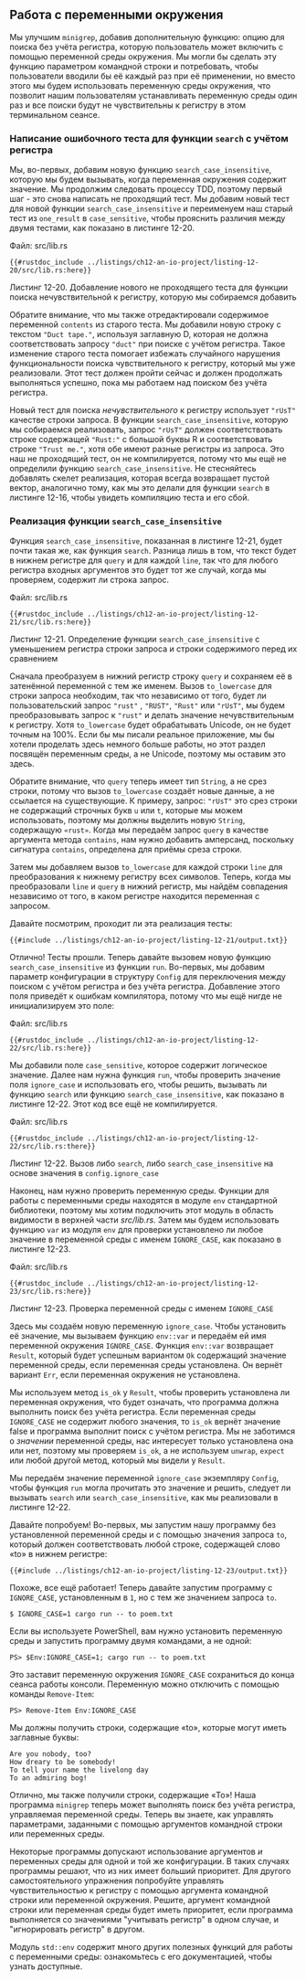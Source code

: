 ## Работа с переменными окружения

Мы улучшим `minigrep`, добавив дополнительную функцию: опцию для поиска без учёта регистра, которую пользователь может включить с помощью переменной среды окружения. Мы могли бы сделать эту функцию параметром командной строки и потребовать, чтобы пользователи вводили бы её каждый раз при её применении, но вместо этого мы будем использовать переменную среды окружения, что позволит нашим пользователям устанавливать переменную среды один раз и все поиски будут не чувствительны к регистру в этом терминальном сеансе.

### Написание ошибочного теста для функции `search` с учётом регистра

Мы, во-первых, добавим новую функцию `search_case_insensitive`, которую мы будем вызывать, когда переменная окружения содержит значение. Мы продолжим следовать процессу TDD, поэтому первый шаг - это снова написать не проходящий тест. Мы добавим новый тест для новой функции `search_case_insensitive` и переименуем наш старый тест из `one_result` в `case_sensitive`, чтобы прояснить различия между двумя тестами, как показано в листинге 12-20.

<span class="filename">Файл: src/lib.rs</span>

```rust,ignore,does_not_compile
{{#rustdoc_include ../listings/ch12-an-io-project/listing-12-20/src/lib.rs:here}}
```

<span class="caption">Листинг 12-20. Добавление нового не проходящего теста для функции поиска нечувствительной к регистру, которую мы собираемся добавить</span>

Обратите внимание, что мы также отредактировали содержимое переменной `contents` из старого теста. Мы добавили новую строку с текстом `"Duct tape."`, используя заглавную D, которая не должна соответствовать запросу `"duct"` при поиске с учётом регистра. Такое изменение старого теста помогает избежать случайного нарушения функциональности поиска чувствительного к регистру, который мы уже реализовали. Этот тест должен пройти сейчас и должен продолжать выполняться успешно, пока мы работаем над поиском без учёта регистра.

Новый тест для поиска *нечувствительного* к регистру использует `"rUsT"` качестве строки запроса. В функции `search_case_insensitive`, которую мы собираемся реализовать, запрос `"rUsT"` должен соответствовать строке содержащей `"Rust:"` с большой буквы R и соответствовать строке `"Trust me."`, хотя обе имеют разные регистры из запроса. Это наш не проходящий тест, он не компилируется, потому что мы ещё не определили функцию `search_case_insensitive`. Не стесняйтесь добавлять скелет реализация, которая всегда возвращает пустой вектор, аналогично тому, как мы это делали для функции `search` в листинге 12-16, чтобы увидеть компиляцию теста и его сбой.

### Реализация функции `search_case_insensitive`

Функция `search_case_insensitive`, показанная в листинге 12-21, будет почти такая же, как функция `search`. Разница лишь в том, что текст будет в нижнем регистре для `query` и для каждой `line`, так что для любого регистра входных аргументов это будет тот же случай, когда мы проверяем, содержит ли строка запрос.

<span class="filename">Файл: src/lib.rs</span>

```rust,noplayground
{{#rustdoc_include ../listings/ch12-an-io-project/listing-12-21/src/lib.rs:here}}
```

<span class="caption">Листинг 12-21. Определение функции <code>search_case_insensitive</code> с уменьшением регистра строки запроса и строки содержимого перед их сравнением</span>

Сначала преобразуем в нижний регистр строку `query` и сохраняем её в затенённой переменной с тем же именем. Вызов `to_lowercase` для строки запроса необходим, так что независимо от того, будет ли пользовательский запрос `"rust"` , `"RUST"`, `"Rust"` или `"rUsT"`, мы будем преобразовывать запрос к `"rust"` и делать значение нечувствительным к регистру. Хотя `to_lowercase` будет обрабатывать Unicode, он не будет точным на 100%. Если бы мы писали реальное приложение, мы бы хотели проделать здесь немного больше работы, но этот раздел посвящён переменным среды, а не Unicode, поэтому мы оставим это здесь.

Обратите внимание, что `query` теперь имеет тип `String`, а не срез строки, потому что вызов `to_lowercase` создаёт новые данные, а не ссылается на существующие.  К примеру, запрос: `"rUsT"` это срез строки не содержащий строчных букв `u` или `t`, которые мы можем использовать, поэтому мы должны выделить новую `String`, содержащую `«rust»`. Когда мы передаём запрос `query` в качестве аргумента метода `contains`, нам нужно добавить амперсанд, поскольку сигнатура `contains`, определена для приёмы среза строки.

Затем мы добавляем вызов `to_lowercase` для каждой строки `line` для преобразования к нижнему регистру всех символов. Теперь, когда мы преобразовали `line` и `query` в нижний регистр, мы найдём совпадения независимо от того, в каком регистре находится переменная с запросом.

Давайте посмотрим, проходит ли эта реализация тесты:

```console
{{#include ../listings/ch12-an-io-project/listing-12-21/output.txt}}
```

Отлично! Тесты прошли. Теперь давайте вызовем новую функцию `search_case_insensitive` из функции `run`. Во-первых, мы добавим параметр конфигурации в структуру `Config` для переключения между поиском с учётом регистра и без учёта регистра. Добавление этого поля приведёт к ошибкам компилятора, потому что мы ещё нигде не инициализируем это поле:

<span class="filename">Файл: src/lib.rs</span>

```rust,ignore,does_not_compile
{{#rustdoc_include ../listings/ch12-an-io-project/listing-12-22/src/lib.rs:here}}
```

Мы добавили поле `case_sensitive`, которое содержит логическое значение. Далее нам нужна функция `run`, чтобы проверить значение поля `ignore_case` и использовать его, чтобы решить, вызывать ли функцию `search` или функцию `search_case_insensitive`, как показано в листинге 12-22. Этот код все ещё не компилируется.

<span class="filename">Файл: src/lib.rs</span>

```rust,ignore,does_not_compile
{{#rustdoc_include ../listings/ch12-an-io-project/listing-12-22/src/lib.rs:there}}
```

<span class="caption">Листинг 12-22. Вызов либо <code>search</code>, либо <code>search_case_insensitive</code> на основе значения в <code>config.ignore_case</code></span>

Наконец, нам нужно проверить переменную среды. Функции для работы с переменными среды находятся в модуле `env` стандартной библиотеки, поэтому мы хотим подключить этот модуль в область видимости в верхней части <em>src/lib.rs</em>. Затем мы будем использовать функцию `var` из модуля `env` для проверки установлено ли любое значение в переменной среды с именем <code>IGNORE_CASE</code>, как показано в листинге 12-23.

<span class="filename">Файл: src/lib.rs</span>

```rust,noplayground
{{#rustdoc_include ../listings/ch12-an-io-project/listing-12-23/src/lib.rs:here}}
```

<span class="caption">Листинг 12-23. Проверка переменной среды с именем <code>IGNORE_CASE</code></span>

Здесь мы создаём новую переменную `ignore_case`. Чтобы установить её значение, мы вызываем функцию `env::var` и передаём ей имя переменной окружения `IGNORE_CASE`. Функция `env::var` возвращает `Result`, который будет успешным вариантом `Ok` содержащий значение переменной среды, если переменная среды установлена. Он вернёт вариант `Err`, если переменная окружения не установлена.

Мы используем метод `is_ok` у `Result`, чтобы проверить установлена ли переменная окружения, что будет означать, что программа должна выполнить поиск без учёта регистра. Если переменная среды `IGNORE_CASE` не содержит любого значения, то <code>is_ok</code> вернёт значение false и программа выполнит поиск c учётом регистра. Мы не заботимся о <em>значении</em> переменной среды, нас интересует только установлена она или нет, поэтому мы проверяем `is_ok`, а не используем `unwrap`, `expect` или любой другой метод, который мы видели у <code>Result</code>.

Мы передаём значение переменной `ignore_case` экземпляру `Config`, чтобы функция `run` могла прочитать это значение и решить, следует ли вызывать `search` или `search_case_insensitive`, как мы реализовали в листинге 12-22.

Давайте попробуем! Во-первых, мы запустим нашу программу без установленной переменной среды и с помощью значения запроса `to`, который должен соответствовать любой строке, содержащей слово «to» в нижнем регистре:

```console
{{#include ../listings/ch12-an-io-project/listing-12-23/output.txt}}
```

Похоже, все ещё работает! Теперь давайте запустим программу с `IGNORE_CASE`, установленным в `1`, но с тем же значением запроса `to`.

```console
$ IGNORE_CASE=1 cargo run -- to poem.txt
```

Если вы используете PowerShell, вам нужно установить переменную среды и запустить программу двумя командами, а не одной:

```console
PS> $Env:IGNORE_CASE=1; cargo run -- to poem.txt
```

Это заставит переменную окружения `IGNORE_CASE` сохраниться до конца сеанса работы консоли. Переменную можно отключить с помощью команды `Remove-Item`:

```console
PS> Remove-Item Env:IGNORE_CASE
```

Мы должны получить строки, содержащие «to», которые могут иметь заглавные буквы:

<!-- manual-regeneration
cd listings/ch12-an-io-project/listing-12-23
IGNORE_CASE=1 cargo run -- to poem.txt
can't extract because of the environment variable
-->

```console
Are you nobody, too?
How dreary to be somebody!
To tell your name the livelong day
To an admiring bog!
```

Отлично, мы также получили строки, содержащие «To»! Наша программа `minigrep` теперь может выполнять поиск без учёта регистра, управляемая переменной среды. Теперь вы знаете, как управлять параметрами, заданными с помощью аргументов командной строки или переменных среды.

Некоторые программы допускают использование аргументов *и* переменных среды для одной и той же конфигурации. В таких случаях программы решают, что из них имеет больший приоритет. Для другого самостоятельного упражнения попробуйте управлять чувствительностью к регистру с помощью аргумента командной строки или переменной окружения. Решите, аргумент командной строки или переменная среды будет иметь приоритет, если программа выполняется со значениями "учитывать регистр" в одном случае, и "игнорировать регистр" в другом.

Модуль `std::env` содержит много других полезных функций для работы с переменными среды: ознакомьтесь с его документацией, чтобы узнать доступные.
